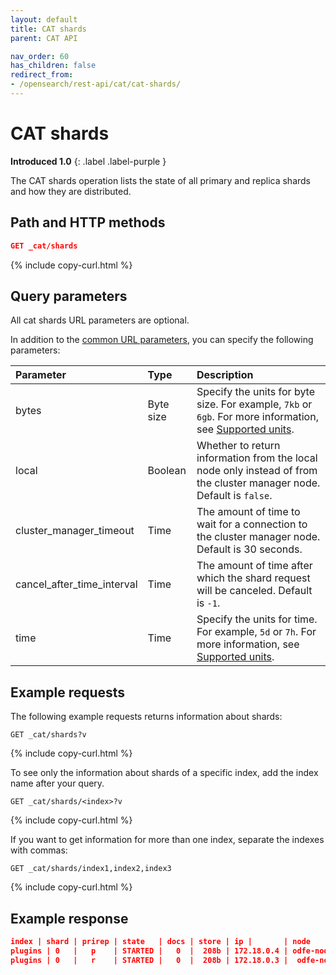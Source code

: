 ```yaml
---
layout: default
title: CAT shards
parent: CAT API

nav_order: 60
has_children: false
redirect_from:
- /opensearch/rest-api/cat/cat-shards/
---
```


# CAT shards
**Introduced 1.0**
{: .label .label-purple }

The CAT shards operation lists the state of all primary and replica shards and how they are distributed.


## Path and HTTP methods

```json
GET _cat/shards
```
{% include copy-curl.html %}

## Query parameters

All cat shards URL parameters are optional.

In addition to the [common URL parameters]({{site.url}}{{site.baseurl}}/api-reference/cat/index), you can specify the following parameters:

Parameter | Type | Description
:--- | :--- | :---
bytes | Byte size | Specify the units for byte size. For example, `7kb` or `6gb`. For more information, see [Supported units]({{site.url}}{{site.baseurl}}/opensearch/units/).
local | Boolean | Whether to return information from the local node only instead of from the cluster manager node. Default is `false`.
cluster_manager_timeout | Time | The amount of time to wait for a connection to the cluster manager node. Default is 30 seconds.
cancel_after_time_interval | Time | The amount of time after which the shard request will be canceled. Default is `-1`.
time | Time | Specify the units for time. For example, `5d` or `7h`. For more information, see [Supported units]({{site.url}}{{site.baseurl}}/opensearch/units/).

## Example requests

The following example requests returns information about shards:

```
GET _cat/shards?v
```
{% include copy-curl.html %}

To see only the information about shards of a specific index, add the index name after your query.

```
GET _cat/shards/<index>?v
```
{% include copy-curl.html %}

If you want to get information for more than one index, separate the indexes with commas:

```
GET _cat/shards/index1,index2,index3
```
{% include copy-curl.html %}

## Example response

```json
index | shard | prirep | state   | docs | store | ip |       | node
plugins | 0   |   p    | STARTED |   0  |  208b | 172.18.0.4 | odfe-node1
plugins | 0   |   r    | STARTED |   0  |  208b | 172.18.0.3 |  odfe-node2          
```
